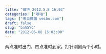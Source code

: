 ```yaml
---
title: "微博 2012.5.8 16:03"
categories: ["嘀咕"]
tags: ["来自微博 weibo.com"]
draft: false
slug: "baA5YC"
date: "2012-05-08 16:03:00"
---
```


<p>两点准时出门，四点准时到家。打针刚刚两个小时。 ​​​​</p>
